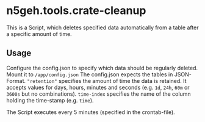 # n5geh.tools.crate-cleanup
This is a Script, which deletes specified data automatically from a table after a specific amount of time.

## Usage
Configure the config.json to specify which data should be regularly deleted. 
Mount it to `/app/config.json`
The config.json expects the tables in JSON-Format.
`"retention"` specifies the amount of time the data is retained. It accepts values for days, hours, minutes and seconds (e.g. `1d`, `24h`, `60m` or `3600s` but no combinations).
`time-index` specifies the name of the column holding the time-stamp (e.g. `time`).

The Script executes every 5 minutes (specified in the crontab-file). 